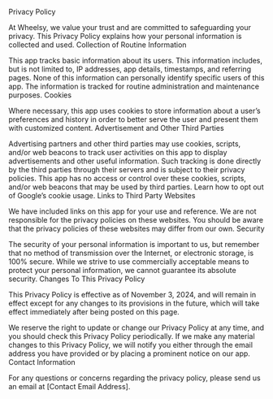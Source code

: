 Privacy Policy

At Wheelsy, we value your trust and are committed to safeguarding your privacy. This Privacy Policy explains how your personal information is collected and used.
Collection of Routine Information

This app tracks basic information about its users. This information includes, but is not limited to, IP addresses, app details, timestamps, and referring pages. None of this information can personally identify specific users of this app. The information is tracked for routine administration and maintenance purposes.
Cookies

Where necessary, this app uses cookies to store information about a user’s preferences and history in order to better serve the user and present them with customized content.
Advertisement and Other Third Parties

Advertising partners and other third parties may use cookies, scripts, and/or web beacons to track user activities on this app to display advertisements and other useful information. Such tracking is done directly by the third parties through their servers and is subject to their privacy policies. This app has no access or control over these cookies, scripts, and/or web beacons that may be used by third parties. Learn how to opt out of Google’s cookie usage.
Links to Third Party Websites

We have included links on this app for your use and reference. We are not responsible for the privacy policies on these websites. You should be aware that the privacy policies of these websites may differ from our own.
Security

The security of your personal information is important to us, but remember that no method of transmission over the Internet, or electronic storage, is 100% secure. While we strive to use commercially acceptable means to protect your personal information, we cannot guarantee its absolute security.
Changes To This Privacy Policy

This Privacy Policy is effective as of November 3, 2024, and will remain in effect except for any changes to its provisions in the future, which will take effect immediately after being posted on this page.

We reserve the right to update or change our Privacy Policy at any time, and you should check this Privacy Policy periodically. If we make any material changes to this Privacy Policy, we will notify you either through the email address you have provided or by placing a prominent notice on our app.
Contact Information

For any questions or concerns regarding the privacy policy, please send us an email at [Contact Email Address].
